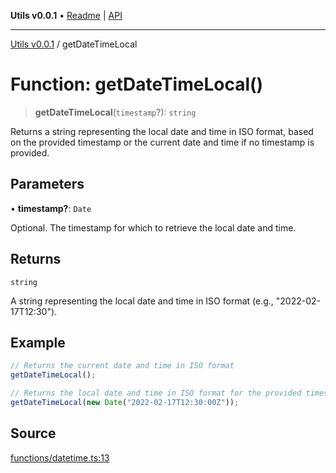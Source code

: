 **Utils v0.0.1** • [Readme](../README.md) \| [API](../globals.md)

***

[Utils v0.0.1](../README.md) / getDateTimeLocal

# Function: getDateTimeLocal()

> **getDateTimeLocal**(`timestamp`?): `string`

Returns a string representing the local date and time in ISO format, based on the provided timestamp or the current date and time if no timestamp is provided.

## Parameters

• **timestamp?**: `Date`

Optional. The timestamp for which to retrieve the local date and time.

## Returns

`string`

A string representing the local date and time in ISO format (e.g., "2022-02-17T12:30").

## Example

```ts
// Returns the current date and time in ISO format
getDateTimeLocal();

// Returns the local date and time in ISO format for the provided timestamp
getDateTimeLocal(new Date("2022-02-17T12:30:00Z"));
```

## Source

[functions/datetime.ts:13](https://github.com/bucharitesh/octopop/blob/2bf71a1/packages/utils/src/functions/datetime.ts#L13)
